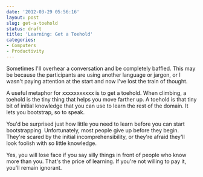 ```yaml
---
date: '2012-03-29 05:56:16'
layout: post
slug: get-a-toehold
status: draft
title: 'Learning: Get a Toehold'
categories:
- Computers
- Productivity
---
```


Sometimes I'll overhear a conversation and be completely baffled. This may be because the participants are using another language or jargon, or I wasn't paying attention at the start and now I've lost the train of thought. 

A useful metaphor for xxxxxxxxxxx is to get a toehold. When climbing, a toehold is the tiny thing that helps you move farther up. A toehold is that tiny bit of initial knowledge that you can use to learn the rest of the domain. It lets you bootstrap, so to speak.

You'd be surprised just how little you need to learn before you can start bootstrapping. Unfortunately, most people give up before they begin. They're scared by the initial incomprehensibility, or they're afraid they'll look foolish with so little knowledge. 

Yes, you will lose face if you say silly things in front of people who know more than you. That's the price of learning. If you're not willing to pay it, you'll remain ignorant.

